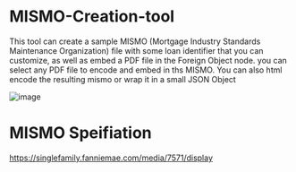 # MISMO-Creation-tool
This tool can create a sample MISMO (Mortgage Industry Standards Maintenance Organization) file with some loan identifier that you can customize, as well as embed a PDF file in the Foreign Object node. you can select any PDF file to encode and embed in ths MISMO. You can also html encode the resulting mismo or wrap it in a small JSON Object


![image](https://user-images.githubusercontent.com/9623964/46031402-9e268580-c0ad-11e8-93d7-773c75a3bd4f.png)


# MISMO Speifiation

https://singlefamily.fanniemae.com/media/7571/display
